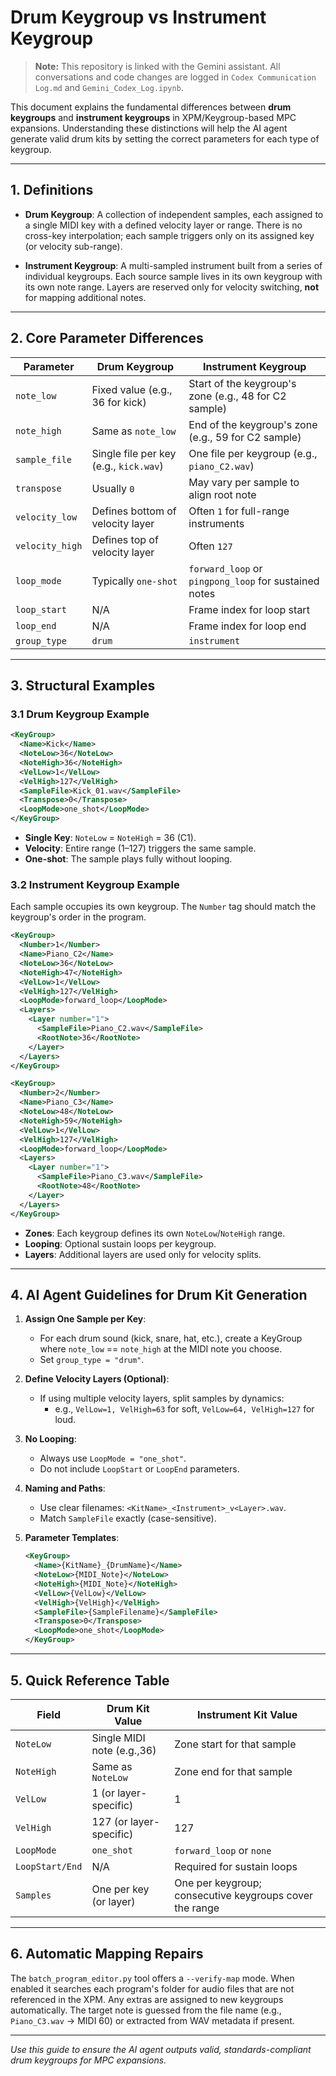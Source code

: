 # Drum Keygroup vs Instrument Keygroup
> **Note:** This repository is linked with the Gemini assistant. All conversations and code changes are logged in `Codex Communication Log.md` and `Gemini_Codex_Log.ipynb`.

This document explains the fundamental differences between **drum keygroups** and **instrument keygroups** in XPM/Keygroup-based MPC expansions. Understanding these distinctions will help the AI agent generate valid drum kits by setting the correct parameters for each type of keygroup.

---

## 1. Definitions

- **Drum Keygroup**: A collection of independent samples, each assigned to a single MIDI key with a defined velocity layer or range. There is no cross-key interpolation; each sample triggers only on its assigned key (or velocity sub-range).

- **Instrument Keygroup**: A multi-sampled instrument built from a series of individual keygroups. Each source sample lives in its own keygroup with its own note range. Layers are reserved only for velocity switching, **not** for mapping additional notes.

---

## 2. Core Parameter Differences

| Parameter         | Drum Keygroup                                     | Instrument Keygroup                                      |
|-------------------|---------------------------------------------------|----------------------------------------------------------|
| `note_low`        | Fixed value (e.g., 36 for kick)                   | Start of the keygroup's zone (e.g., 48 for C2 sample)    |
| `note_high`       | Same as `note_low`                                | End of the keygroup's zone (e.g., 59 for C2 sample)      |
| `sample_file`     | Single file per key (e.g., `kick.wav`)            | One file per keygroup (e.g., `piano_C2.wav`)             |
| `transpose`       | Usually `0`                                       | May vary per sample to align root note                  |
| `velocity_low`    | Defines bottom of velocity layer                  | Often `1` for full-range instruments                     |
| `velocity_high`   | Defines top of velocity layer                     | Often `127`                                             |
| `loop_mode`       | Typically `one-shot`                              | `forward_loop` or `pingpong_loop` for sustained notes    |
| `loop_start`      | N/A                                               | Frame index for loop start                               |
| `loop_end`        | N/A                                               | Frame index for loop end                                 |
| `group_type`      | `drum`                                            | `instrument`                                            |


---

## 3. Structural Examples

### 3.1 Drum Keygroup Example

```xml
<KeyGroup>
  <Name>Kick</Name>
  <NoteLow>36</NoteLow>
  <NoteHigh>36</NoteHigh>
  <VelLow>1</VelLow>
  <VelHigh>127</VelHigh>
  <SampleFile>Kick_01.wav</SampleFile>
  <Transpose>0</Transpose>
  <LoopMode>one_shot</LoopMode>
</KeyGroup>
```

- **Single Key**: `NoteLow` = `NoteHigh` = 36 (C1).
- **Velocity**: Entire range (1–127) triggers the same sample.
- **One-shot**: The sample plays fully without looping.

### 3.2 Instrument Keygroup Example

Each sample occupies its own keygroup. The `Number` tag should match the keygroup's order in the program.

```xml
<KeyGroup>
  <Number>1</Number>
  <Name>Piano_C2</Name>
  <NoteLow>36</NoteLow>
  <NoteHigh>47</NoteHigh>
  <VelLow>1</VelLow>
  <VelHigh>127</VelHigh>
  <LoopMode>forward_loop</LoopMode>
  <Layers>
    <Layer number="1">
      <SampleFile>Piano_C2.wav</SampleFile>
      <RootNote>36</RootNote>
    </Layer>
  </Layers>
</KeyGroup>

<KeyGroup>
  <Number>2</Number>
  <Name>Piano_C3</Name>
  <NoteLow>48</NoteLow>
  <NoteHigh>59</NoteHigh>
  <VelLow>1</VelLow>
  <VelHigh>127</VelHigh>
  <LoopMode>forward_loop</LoopMode>
  <Layers>
    <Layer number="1">
      <SampleFile>Piano_C3.wav</SampleFile>
      <RootNote>48</RootNote>
    </Layer>
  </Layers>
</KeyGroup>
```

- **Zones**: Each keygroup defines its own `NoteLow`/`NoteHigh` range.
- **Looping**: Optional sustain loops per keygroup.
- **Layers**: Additional layers are used only for velocity splits.

---

## 4. AI Agent Guidelines for Drum Kit Generation

1. **Assign One Sample per Key**:
   - For each drum sound (kick, snare, hat, etc.), create a KeyGroup where `note_low` == `note_high` at the MIDI note you choose.
   - Set `group_type = "drum"`.

2. **Define Velocity Layers (Optional)**:
   - If using multiple velocity layers, split samples by dynamics:
     - e.g., `VelLow=1, VelHigh=63` for soft, `VelLow=64, VelHigh=127` for loud.

3. **No Looping**:
   - Always use `LoopMode = "one_shot"`.
   - Do not include `LoopStart` or `LoopEnd` parameters.

4. **Naming and Paths**:
   - Use clear filenames: `<KitName>_<Instrument>_v<Layer>.wav`.
   - Match `SampleFile` exactly (case-sensitive).

5. **Parameter Templates**:
   ```xml
   <KeyGroup>
     <Name>{KitName}_{DrumName}</Name>
     <NoteLow>{MIDI_Note}</NoteLow>
     <NoteHigh>{MIDI_Note}</NoteHigh>
     <VelLow>{VelLow}</VelLow>
     <VelHigh>{VelHigh}</VelHigh>
     <SampleFile>{SampleFilename}</SampleFile>
     <Transpose>0</Transpose>
     <LoopMode>one_shot</LoopMode>
   </KeyGroup>
   ```

---

## 5. Quick Reference Table

| Field          | Drum Kit Value             | Instrument Kit Value        |
|----------------|----------------------------|-----------------------------|
| `NoteLow`      | Single MIDI note (e.g.,36) | Zone start for that sample  |
| `NoteHigh`     | Same as `NoteLow`          | Zone end for that sample    |
| `VelLow`       | 1 (or layer-specific)      | 1                           |
| `VelHigh`      | 127 (or layer-specific)    | 127                         |
| `LoopMode`     | `one_shot`                 | `forward_loop` or `none`    |
| `LoopStart/End`| N/A                        | Required for sustain loops  |
| `Samples`      | One per key (or layer)     | One per keygroup; consecutive keygroups cover the range |

---

## 6. Automatic Mapping Repairs

The `batch_program_editor.py` tool offers a `--verify-map` mode. When enabled it searches each program's folder for audio files that are not referenced in the XPM. Any extras are assigned to new keygroups automatically. The target note is guessed from the file name (e.g., `Piano_C3.wav` → MIDI 60) or extracted from WAV metadata if present.

---

*Use this guide to ensure the AI agent outputs valid, standards-compliant drum keygroups for MPC expansions.*

